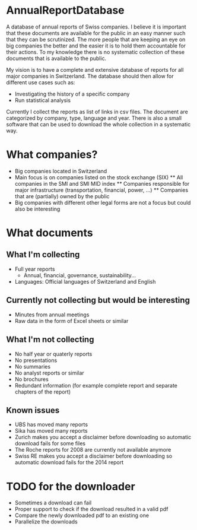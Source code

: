 # AnnualReportDatabase
A database of annual reports of Swiss companies. I believe it is important that these documents are available for the public in an easy manner such that they can be scrutinized. The more people that are keeping an eye on big companies the better and the easier it is to hold them accountable for their actions. To my knowledge there is no systematic collection of these documents that is available to the public. 

My vision is to have a complete and extensive database of reports for all major companies in Switzerland. The database should then allow for different use cases such as:
* Investigating the history of a specific company
* Run statistical analysis


Currently I collect the reports as list of links in csv files. The document are categorized by company, type, language and year. There is also a small software that can be used to download the whole collection in a systematic way. 

# What companies?
* Big companies located in Switzerland
* Main focus is on companies listed on the stock exchange (SIX)
** All companies in the SMI and SMI MID index
** Companies responsible for major infrastructure (transportation, financial, power, ...)
** Companies that are (partially) owned by the public
* Big companies with different other legal forms are not a focus but could also be interesting

# What documents
## What I'm collecting
* Full year reports
  * Annual, financial, governance, sustainability...
* Languages: Official languages of Switzerland and English

## Currently not collecting but would be interesting
* Minutes from annual meetings
* Raw data in the form of Excel sheets or similar

## What I'm not collecting
* No half year or quaterly reports
* No presentations
* No summaries
* No analyst reports or similar
* No brochures
* Redundant information (for example complete report and separate chapters of the report)

## Known issues
* UBS has moved many reports
* Sika has moved many reports
* Zurich makes you accept a disclaimer before downloading so automatic download fails for some files
* The Roche reports for 2008 are currently not available anymore
* Swiss RE makes you accept a disclaimer before downloading so automatic download fails for the 2014 report

# TODO for the downloader
* Sometimes a download can fail
* Proper support to check if the download resulted in a valid pdf
* Compare the newly downloaded pdf to an existing one
* Parallelize the downloads

